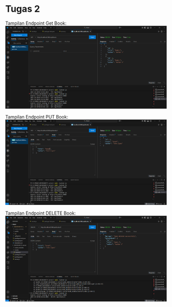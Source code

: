 # Tugas 2

Tampilan Endpoint Get Book:
![Tampilan Endpoint Get](ss/ss_GET.png)

Tampilan Endpoint PUT Book:
![Tampilan Endpoint PUT](ss/ss_PUT.png)

Tampilan Endpoint DELETE Book:
![Tampilan Endpoint DELETE](ss/ss__DELETE.png)
